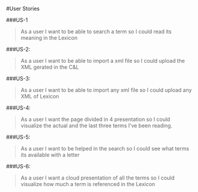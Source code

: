 #User Stories

###US-1  
> As a user I want to be able to search a term so I could read its meaning  in the Lexicon

###US-2:
> As a user I want to be able to import a xml file so I could upload the XML gerated in the C&L

###US-3:  
> As a user I want to be able to import any xml file so I could upload any XML of Lexicon

###US-4:  
>As a user I want the page divided in 4 presentation so I could visualize the actual and the last three terms I've been reading.

###US-5:  
>As a user I want to be helped in the search so I could see what terms its available with a letter

###US-6:  
>As a user I want a cloud presentation of all the terms  so I could visualize how much a term is referenced in the Lexicon
